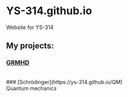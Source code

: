 # YS-314.github.io
Website for YS-314  

## My projects: <br />  
### [GRMHD](https://ys-314.github.io/GWP)<br />

<br />  
### [Schrödinger](https://ys-314.github.io/QM)<br />  
Quantum mechanics
<br />  
